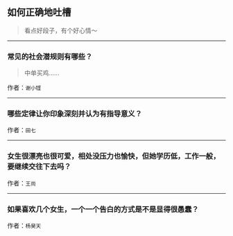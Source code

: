 ## 如何正确地吐槽

> 看点好段子，有个好心情～


 
---

### 常见的社会潜规则有哪些？

> 中单买鸡……


作者：`谢小铿`

---

### 哪些定律让你印象深刻并认为有指导意义？

> 


作者：`田七`

---

### 女生很漂亮也很可爱，相处没压力也愉快，但她学历低，工作一般，要继续交往下去吗？

> 


作者：`王尚`

---

### 如果喜欢几个女生，一个一个告白的方式是不是显得很愚蠢？

> 


作者：`杨昊天`